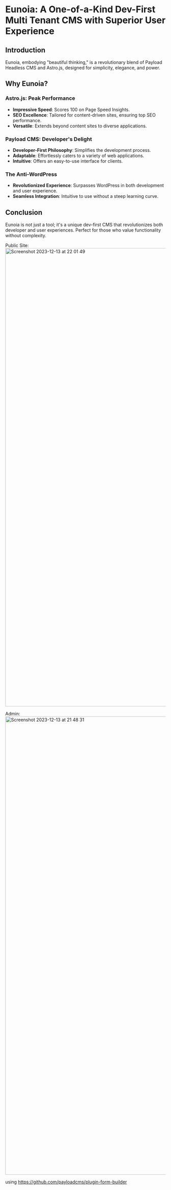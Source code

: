 # Eunoia: A One-of-a-Kind Dev-First Multi Tenant CMS with Superior User Experience
## Introduction
Eunoia, embodying "beautiful thinking," is a revolutionary blend of Payload Headless CMS and Astro.js, designed for simplicity, elegance, and power.

## Why Eunoia?

### Astro.js: Peak Performance
- **Impressive Speed**: Scores 100 on Page Speed Insights.
- **SEO Excellence**: Tailored for content-driven sites, ensuring top SEO performance.
- **Versatile**: Extends beyond content sites to diverse applications.

### Payload CMS: Developer's Delight
- **Developer-First Philosophy**: Simplifies the development process.
- **Adaptable**: Effortlessly caters to a variety of web applications.
- **Intuitive**: Offers an easy-to-use interface for clients.

### The Anti-WordPress
- **Revolutionized Experience**: Surpasses WordPress in both development and user experience.
- **Seamless Integration**: Intuitive to use without a steep learning curve.

## Conclusion
Eunoia is not just a tool; it's a unique dev-first CMS that revolutionizes both developer and user experiences. Perfect for those who value functionality without complexity.

Public Site:
<img width="1434" alt="Screenshot 2023-12-13 at 22 01 49" src="https://github.com/brodia10/astrowind/assets/29584063/888145a8-7eec-4166-a6ea-19b63c5d8a62">

Admin:
<img width="1434" alt="Screenshot 2023-12-13 at 21 48 31" src="https://github.com/brodia10/astrowind/assets/29584063/a671af63-7c05-4663-8b76-fa3313148cf9">

using https://github.com/payloadcms/plugin-form-builder
